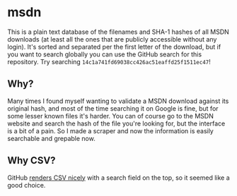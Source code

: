 # msdn

This is a plain text database of the filenames and SHA-1 hashes of all MSDN downloads (at least all the ones that are publicly accessible without any login). It's sorted and separated per the first letter of the download, but if you want to search globally you can use the GitHub search for this repository. Try searching `14c1a741fd69038cc426ac51eaffd25f1511ec47`!

## Why?

Many times I found myself wanting to validate a MSDN download against its original hash, and most of the time searching it on Google is fine, but for some lesser known files it's harder. You can of course go to the MSDN website and search the hash of the file you're looking for, but the interface is a bit of a pain. So I made a scraper and now the information is easily searchable and grepable now.

## Why CSV?

GitHub [renders CSV nicely](https://help.github.com/articles/rendering-csv-and-tsv-data/) with a search field on the top, so it seemed like a good choice.
